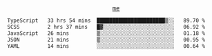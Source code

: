 <p align="center">
  <samp>
    <a href="https://yiwwhl.com">me</a>
  </samp>
</p>

<!--START_SECTION:waka-->

```txt
TypeScript   33 hrs 54 mins  ██████████████████████▒░░   89.70 %
SCSS         2 hrs 37 mins   █▓░░░░░░░░░░░░░░░░░░░░░░░   06.92 %
JavaScript   26 mins         ▒░░░░░░░░░░░░░░░░░░░░░░░░   01.18 %
JSON         21 mins         ▒░░░░░░░░░░░░░░░░░░░░░░░░   00.95 %
YAML         14 mins         ░░░░░░░░░░░░░░░░░░░░░░░░░   00.64 %
```

<!--END_SECTION:waka-->